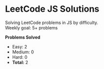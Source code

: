 # LeetCode JS Solutions

Solving LeetCode problems in JS by difficulty.  
Weekly goal: 5+ problems  

**Problems Solved**
- Easy: 2
- Medium: 0
- Hard: 0
- **Total:** 2
